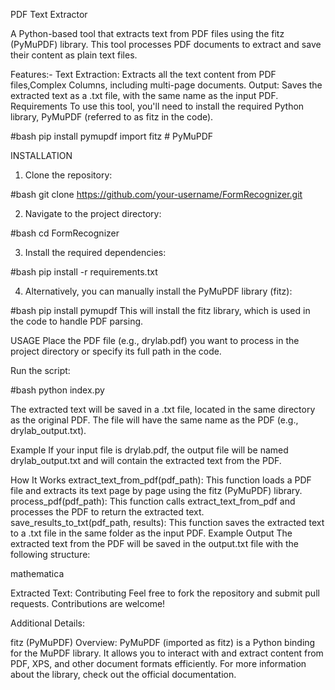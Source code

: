 PDF Text Extractor

A Python-based tool that extracts text from PDF files using the fitz (PyMuPDF) library. This tool processes PDF documents to extract and save their content as plain text files.

Features:-
Text Extraction: Extracts all the text content from PDF files,Complex Columns, including multi-page documents.
Output: Saves the extracted text as a .txt file, with the same name as the input PDF.
Requirements
To use this tool, you'll need to install the required Python library, PyMuPDF (referred to as fitz in the code).

#bash
pip install pymupdf
import fitz  # PyMuPDF

INSTALLATION

1. Clone the repository:

#bash
git clone https://github.com/your-username/FormRecognizer.git

2. Navigate to the project directory:

#bash
cd FormRecognizer

3. Install the required dependencies:

#bash
pip install -r requirements.txt

4. Alternatively, you can manually install the PyMuPDF library (fitz):

#bash
pip install pymupdf
This will install the fitz library, which is used in the code to handle PDF parsing.

USAGE
Place the PDF file (e.g., drylab.pdf) you want to process in the project directory or specify its full path in the code.

Run the script:

#bash
python index.py

The extracted text will be saved in a .txt file, located in the same directory as the original PDF. The file will have the same name as the PDF (e.g., drylab_output.txt).

Example
If your input file is drylab.pdf, the output file will be named drylab_output.txt and will contain the extracted text from the PDF.

How It Works
extract_text_from_pdf(pdf_path): This function loads a PDF file and extracts its text page by page using the fitz (PyMuPDF) library.
process_pdf(pdf_path): This function calls extract_text_from_pdf and processes the PDF to return the extracted text.
save_results_to_txt(pdf_path, results): This function saves the extracted text to a .txt file in the same folder as the input PDF.
Example Output
The extracted text from the PDF will be saved in the output.txt file with the following structure:

mathematica

Extracted Text:
<Extracted content of the PDF here>
Contributing
Feel free to fork the repository and submit pull requests. Contributions are welcome!

Additional Details:

fitz (PyMuPDF) Overview:
PyMuPDF (imported as fitz) is a Python binding for the MuPDF library. It allows you to interact with and extract content from PDF, XPS, and other document formats efficiently.
For more information about the library, check out the official documentation.
